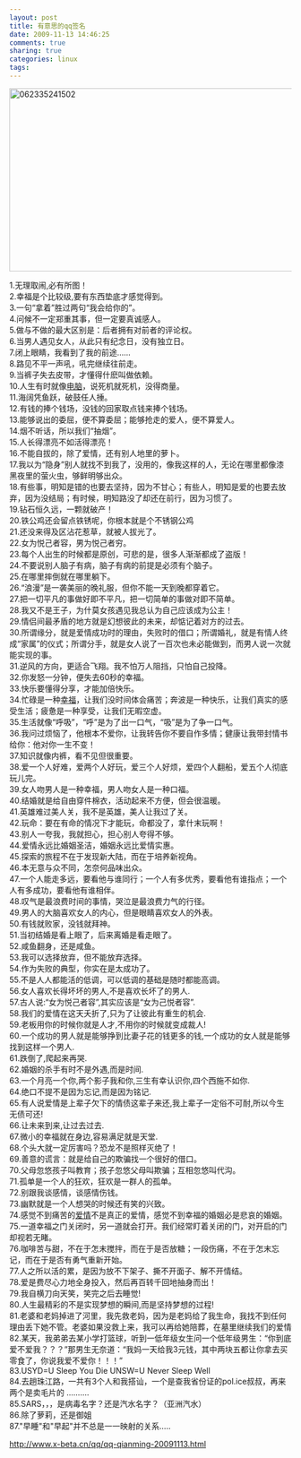 ```yaml
---
layout: post
title: 有意思的qq签名
date: 2009-11-13 14:46:25
comments: true
sharing: true
categories: linux
tags: 
---
```


<p><a href="http://blog.cnpc.ac.cn/Blogs/image.axd?picture=WindowsLiveWriter/qq/4CD5347A/062335241502.jpg"><img style="border-bottom: 0px; border-left: 0px; display: inline; border-top: 0px; border-right: 0px" title="062335241502" border="0" alt="062335241502" src="http://blog.cnpc.ac.cn/Blogs/image.axd?picture=WindowsLiveWriter/qq/4C690185/062335241502_thumb.jpg" width="644" height="327" /></a> </p>  <p>1.无理取闹,必有所图！    <br />2.幸福是个比较级,要有东西垫底才感觉得到。     <br />3.一句“拿着”胜过两句“我会给你的”。     <br />4.问候不一定郑重其事，但一定要真诚感人。     <br />5.做与不做的最大区别是：后者拥有对前者的评论权。     <br />6.当男人遇见女人，从此只有纪念日，没有独立日。     <br />7.闭上眼睛，我看到了我的前途......     <br />8.路见不平一声吼，吼完继续往前走。     <br />9.当裤子失去皮带，才懂得什麽叫做依赖。     <br />10.人生有时就像<a href="http://www.x-beta.cn/qq/qq-qianming-20091113.html">电脑</a>，说死机就死机，没得商量。     <br />11.海阔凭鱼跃，破鼓任人捶。     <br />12.有钱的捧个钱场，没钱的回家取点钱来捧个钱场。     <br />13.能够说出的委屈，便不算委屈；能够抢走的爱人，便不算爱人。     <br />14.烟不听话，所以我们“抽烟”。     <br />15.人长得漂亮不如活得漂亮！     <br />16.不能自拔的，除了爱情，还有别人地里的萝卜。     <br />17.我以为“隐身”别人就找不到我了，没用的，像我这样的人，无论在哪里都像漆黑夜里的萤火虫，够鲜明够出众。     <br />18.有些事，明知是错的也要去坚持，因为不甘心；有些人，明知是爱的也要去放弃，因为没结局；有时候，明知路没了却还在前行，因为习惯了。     <br />19.钻石恒久远，一颗就破产！     <br />20.铁公鸡还会留点铁锈呢，你根本就是个不锈钢公鸡    <br />21.还没来得及区沾花惹草，就被人拔光了。     <br />22.女为悦己者容，男为悦己者穷。     <br />23.每个人出生的时候都是原创，可悲的是，很多人渐渐都成了盗版！     <br />24.不要说别人脑子有病，脑子有病的前提是必须有个脑子。     <br />25.在哪里摔倒就在哪里躺下。     <br />26.“浪漫”是一袭美丽的晚礼服，但你不能一天到晚都穿着它。     <br />27.把一切平凡的事做好即不平凡，把一切简单的事做对即不简单。     <br />28.我又不是王子，为什莫女孩遇见我总认为自己应该成为公主！     <br />29.情侣间最矛盾的地方就是幻想彼此的未来，却惦记着对方的过去。     <br />30.所谓缘分，就是爱情成功时的理由，失败时的借口；所谓婚礼，就是有情人终成“家属”的仪式；所谓分手，就是女人说了一百次也未必能做到，而男人说一次就能实现的事。    <br />31.逆风的方向，更适合飞翔。我不怕万人阻挡，只怕自己投降。     <br />32.你发怒一分钟，便失去60秒的幸福。     <br />33.快乐要懂得分享，才能加倍快乐。     <br />34.忙碌是一种<a href="http://www.x-beta.cn/qq/qq-qianming-20091113.html">幸福</a>，让我们没时间体会痛苦；奔波是一种快乐，让我们真实的感受生活；疲惫是一种享受，让我们无暇空虚。     <br />35.生活就像“呼吸”，“呼”是为了出一口气，“吸”是为了争一口气。     <br />36.我问过烦恼了，他根本不爱你，让我转告你不要自作多情；健康让我带封情书给你：他对你一生不变！     <br />37.知识就像内裤，看不见但很重要。     <br />38.爱一个人好难，爱两个人好玩，爱三个人好烦，爱四个人翻船，爱五个人彻底玩儿完。     <br />39.女人吻男人是一种幸福，男人吻女人是一种口福。     <br />40.结婚就是给自由穿件棉衣，活动起来不方便，但会很温暖。    <br />41.英雄难过美人关，我不是英雄，美人让我过了关。     <br />42.玩命：要在有命的情况下才能玩，命都没了，拿什末玩啊！     <br />43.别人一夸我，我就担心，担心别人夸得不够。     <br />44.爱情永远比婚姻圣洁，婚姻永远比爱情实惠。     <br />45.探索的旅程不在于发现新大陆，而在于培养新视角。     <br />46.本无意与众不同，怎奈何品味出众。     <br />47.一个人能走多远，要看他与谁同行；一个人有多优秀，要看他有谁指点；一个人有多成功，要看他有谁相伴。     <br />48.叹气是最浪费时间的事情，哭泣是最浪费力气的行径。     <br />49.男人的大脑喜欢女人的内心，但是眼睛喜欢女人的外表。     <br />50.有钱就败家，没钱就拜神。     <br />51.当初结婚是看上眼了，后来离婚是看走眼了。     <br />52.咸鱼翻身，还是咸鱼。     <br />53.我可以选择放弃，但不能放弃选择。     <br />54.作为失败的典型，你实在是太成功了。     <br />55.不是人人都能活的低调，可以低调的基础是随时都能高调。     <br />56.女人喜欢长得坏坏的男人,不是喜欢长坏了的男人.     <br />57.古人说:“女为悦己者容”,其实应该是“女为己悦者容”.     <br />58.我们的爱情在这天夭折了,只为了让彼此有重生的机会.     <br />59.老板用你的时候你就是人才,不用你的时候就变成裁人!     <br />60.一个成功的男人就是能够挣到比妻子花的钱更多的钱,一个成功的女人就是能够找到这样一个男人.    <br />61.跌倒了,爬起来再哭.     <br />62.婚姻的杀手有时不是外遇,而是时间.     <br />63.一个月亮一个你,两个影子我和你,三生有幸认识你,四个西施不如你.     <br />64.绝口不提不是因为忘记,而是因为铭记.     <br />65.有人说爱情是上辈子欠下的情债这辈子来还,我上辈子一定俗不可耐,所以今生无债可还!     <br />66.让未来到来,让过去过去.     <br />67.微小的幸福就在身边,容易满足就是天堂.     <br />68.个头大就一定厉害吗？恐龙不是照样灭绝了！     <br />69.善意的谎言：就是给自己的欺骗找一个很好的借口。     <br />70.父母忽悠孩子叫教育；孩子忽悠父母叫欺骗；互相忽悠叫代沟。    <br />71.孤单是一个人的狂欢，狂欢是一群人的孤单。     <br />72.别跟我谈感情，谈感情伤钱。     <br />73.幽默就是一个人想哭的时候还有笑的兴致。     <br />74.感觉不到痛苦的<a href="http://www.x-beta.cn/qq/qq-qianming-20091113.html">爱情</a>不是真正的爱情，感觉不到幸福的婚姻必是悲哀的婚姻。     <br />75.一道幸福之门关闭时，另一道就会打开。我们经常盯着关闭的门，对开启的门却视若无睹。     <br />76.咖啡苦与甜，不在于怎末搅拌，而在于是否放糖；一段伤痛，不在于怎末忘记，而在于是否有勇气重新开始。     <br />77.人之所以活的累，是因为放不下架子、撕不开面子、解不开情结。     <br />78.爱是费尽心力地全身投入，然后再百转千回地抽身而出！     <br />79.我自横刀向天笑，笑完之后去睡觉!     <br />80.人生最精彩的不是实现梦想的瞬间,而是坚持梦想的过程!     <br />81.老婆和老妈掉进了河里，我先救老妈，因为是老妈给了我生命，我找不到任何理由丢下她不管。老婆如果没救上来，我可以再给她陪葬，在墓里继续我们的爱情     <br />82.某天，我弟弟去某小学打篮球，听到一低年级女生问一个低年级男生：“你到底爱不爱我？？？”那男生无奈道：“我妈一天给我3元钱，其中两块五都让你拿去买零食了，你说我爱不爱你！！！”     <br />83.USYD=U Sleep You Die UNSW=U Never Sleep Well     <br />84.去趟珠江路，一共有3个人和我搭讪，一个是查我省份证的pol.ice叔叔，再来两个是卖毛片的 ..........     <br />85.SARS，，，是病毒名字？还是汽水名字？（亚洲汽水）     <br />86.除了萝莉，还是御姐     <br />87.&quot;早睡&quot;和&quot;早起&quot;并不总是一一映射的关系.....</p>  <p></p>  <p><a title="http://www.x-beta.cn/qq/qq-qianming-20091113.html" href="http://www.x-beta.cn/qq/qq-qianming-20091113.html">http://www.x-beta.cn/qq/qq-qianming-20091113.html</a></p>